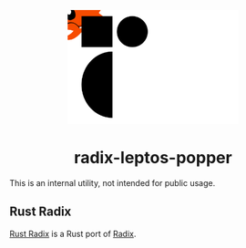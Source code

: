 <p align="center">
    <a href="../../../../logo.svg" alt="Rust Radix logo">
        <img src="../../../../logo.svg" width="300" height="200">
    </a>
</p>

<h1 align="center">radix-leptos-popper</h1>

This is an internal utility, not intended for public usage.

## Rust Radix

[Rust Radix](https://github.com/NixySoftware/radix) is a Rust port of [Radix](https://www.radix-ui.com/primitives).
